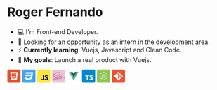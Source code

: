 # Roger Fernando

- :computer: I'm Front-end Developer.
- :eyes: Looking for an opportunity as an intern in the development area.
- :zap: __Currently learning__: Vuejs, Javascript and Clean Code.
- :rocket: __My goals__: Launch a real product with Vuejs.

<p align="left">
  <img src="assets/html.svg" width="30" height="30"/>
  <img src="assets/css.svg" width="30" height="30"/>
  <img src="assets/javascript.svg" width="30" height="30"/>
  <img src="assets/sass.png" width="30" height="30"/>
  <img src="assets/vuejs.svg" width="30" height="30"/>
  <img src="assets/typescript.svg" width="30" height="30"/>
  <img src="assets/node.svg" width="30" height="30"/>
  <img src="assets/git.svg" width="30" height="30"/>
</p>

